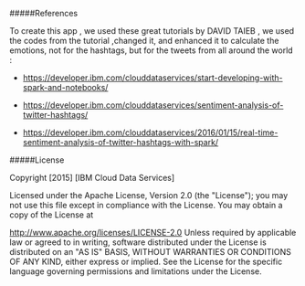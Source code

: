 


#####References 

  To create this app , we used these great tutorials by DAVID TAIEB , we used the codes from the tutorial ,changed it, and  enhanced it to calculate the emotions, not for the hashtags, but for the tweets from all around the world  :
  
  * https://developer.ibm.com/clouddataservices/start-developing-with-spark-and-notebooks/
  
  * https://developer.ibm.com/clouddataservices/sentiment-analysis-of-twitter-hashtags/
  
  * https://developer.ibm.com/clouddataservices/2016/01/15/real-time-sentiment-analysis-of-twitter-hashtags-with-spark/
  


#####License

Copyright [2015] [IBM Cloud Data Services]

Licensed under the Apache License, Version 2.0 (the "License"); you may not use this file except in compliance with the License. You may obtain a copy of the License at

http://www.apache.org/licenses/LICENSE-2.0
Unless required by applicable law or agreed to in writing, software distributed under the License is distributed on an "AS IS" BASIS, WITHOUT WARRANTIES OR CONDITIONS OF ANY KIND, either express or implied. See the License for the specific language governing permissions and limitations under the License.
